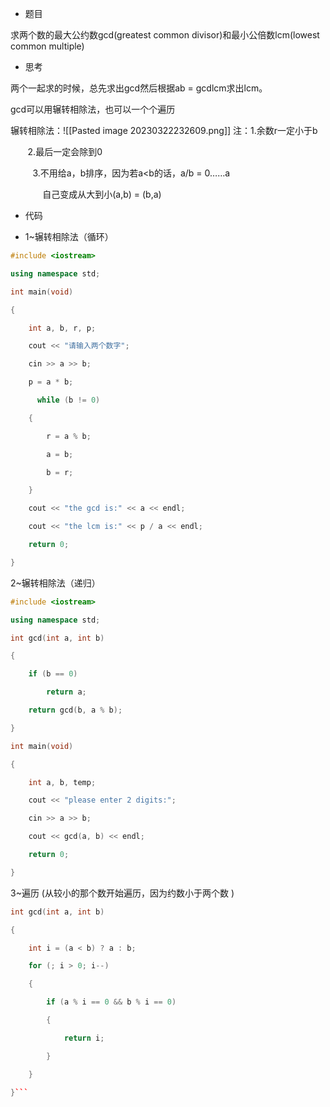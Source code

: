 -   题目

求两个数的最大公约数gcd(greatest common divisor)和最小公倍数lcm(lowest common multiple)

-   思考

两个一起求的时候，总先求出gcd然后根据ab = gcdlcm求出lcm。

gcd可以用辗转相除法，也可以一个个遍历

辗转相除法：![[Pasted image 20230322232609.png]]
注：1.余数r一定小于b

       2.最后一定会除到0

         3.不用给a，b排序，因为若a<b的话，a/b = 0……a

             自己变成从大到小(a,b) = (b,a)

-   代码

-   1~辗转相除法（循环）
```cpp
#include <iostream>

using namespace std;

int main(void)

{

    int a, b, r, p;

    cout << "请输入两个数字";

    cin >> a >> b;

    p = a * b;

      while (b != 0)

    {

        r = a % b;

        a = b;

        b = r;

    }

    cout << "the gcd is:" << a << endl;

    cout << "the lcm is:" << p / a << endl;

    return 0;

}
```

2~辗转相除法（递归）
```cpp
#include <iostream>

using namespace std;

int gcd(int a, int b)

{

    if (b == 0)

        return a;

    return gcd(b, a % b);

}

int main(void)

{

    int a, b, temp;

    cout << "please enter 2 digits:";

    cin >> a >> b;

    cout << gcd(a, b) << endl;

    return 0;

}
```
3~遍历 (从较小的那个数开始遍历，因为约数小于两个数 )
```cpp
int gcd(int a, int b)

{

    int i = (a < b) ? a : b;

    for (; i > 0; i--)

    {

        if (a % i == 0 && b % i == 0)

        {

            return i;

        }

    }

}```